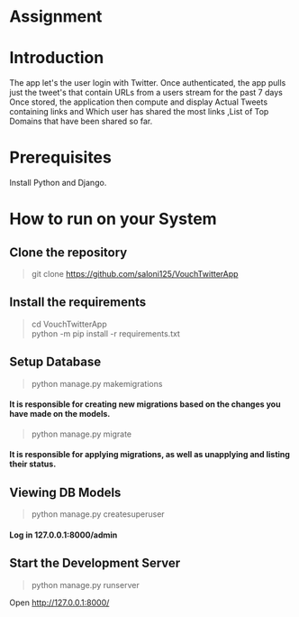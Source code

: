 # Assignment
# Introduction
The app let's the user login with Twitter.
Once authenticated, the app pulls just the tweet's that contain URLs from a users stream for the past 7 days
Once stored, the application then compute and display
Actual Tweets containing links and Which user has shared the most links
,List of Top Domains that have been shared so far.
# Prerequisites
Install Python and Django.
# How to run on your System
## Clone the repository
>git clone https://github.com/saloni125/VouchTwitterApp
## Install the requirements
> cd VouchTwitterApp <br/>
> python -m pip install -r requirements.txt
## Setup Database
> python manage.py makemigrations
#### It is responsible for creating new migrations based on the changes you have made on the models.

> python manage.py migrate
#### It is responsible for applying migrations, as well as unapplying and listing their status.

## Viewing DB Models
> python manage.py createsuperuser <br/>
#### Log in 127.0.0.1:8000/admin 

## Start the Development Server
>python manage.py runserver

Open http://127.0.0.1:8000/ 
